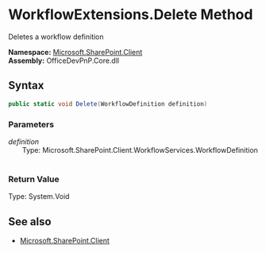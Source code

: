 # WorkflowExtensions.Delete Method  
Deletes a workflow definition  

**Namespace:** [Microsoft.SharePoint.Client](Microsoft.SharePoint.Client.md)  
**Assembly:** OfficeDevPnP.Core.dll  
## Syntax
```C#
public static void Delete(WorkflowDefinition definition)
```
### Parameters
*definition*  
&emsp;&emsp;Type: Microsoft.SharePoint.Client.WorkflowServices.WorkflowDefinition  
&emsp;&emsp;  
  
### Return Value
Type: System.Void  

## See also
- [Microsoft.SharePoint.Client](Microsoft.SharePoint.Client.md)
